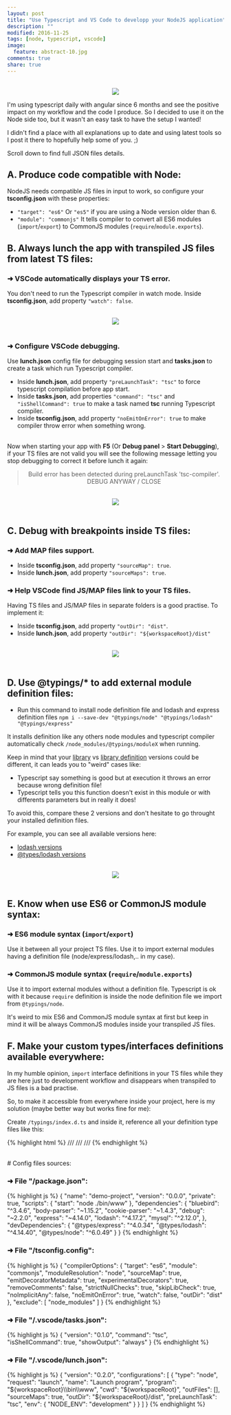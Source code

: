 ```yaml
---
layout: post
title: "Use Typescript and VS Code to developp your NodeJS application"
description: ""
modified: 2016-11-25
tags: [node, typescript, vscode]
image:
  feature: abstract-10.jpg
comments: true
share: true  
---
```



<center>
  <br><img style="max-width: 100%;" src="{{site.baseurl}}/images/node_typescript/logos.png" /><br>
</center>

I'm using typescript daily with angular since 6 months and see the positive impact on my workflow and the code I produce.
So I decided to use it on the Node side too, but it wasn't an easy task to have the setup I wanted!

I didn't find a place with all explanations up to date and using latest tools so I post it there to hopefully help some of you. ;)

Scroll down to find full JSON files details.

## A. Produce code compatible with Node:

NodeJS needs compatible JS files in input to work, so configure your <b>tsconfig.json</b> with these properties:

- `"target": "es6"` Or `"es5"` if you are using a Node version older than 6.
- `"module": "commonjs"` It tells compiler to convert all ES6 modules (`import`/`export`) to CommonJS modules (`require`/`module.exports`).


## B. Always lunch the app with transpiled JS files from latest TS files:

### ➜ VSCode automatically displays your TS error.

You don't need to run the Typescript compiler in watch mode.
Inside <b>tsconfig.json</b>, add property `"watch": false`.

<center>
  <br><img style="max-width: 100%;" src="{{site.baseurl}}/images/node_typescript/code1.png" /><br><br>
</center>

### ➜ Configure VSCode debugging. 

Use <b>lunch.json</b> config file for debugging session start and <b>tasks.json</b> to create a task which run Typescript compiler.

- Inside <b>lunch.json</b>, add property `"preLaunchTask": "tsc"` to force typescript compilation before app start. 
- Inside <b>tasks.json</b>, add properties `"command": "tsc"` and `"isShellCommand": true` to make a task named <b>tsc</b> running Typescript compiler.
- Inside <b>tsconfig.json</b>, add property `"noEmitOnError": true` to make compiler throw error when something wrong. 

<br>Now when starting your app with <b>F5</b> (Or <b>Debug panel</b> > <b>Start Debugging</b>), if your TS files are not valid you will see the following message letting you stop debugging to correct it before lunch it again: 

<center><blockquote>Build error has been detected during preLaunchTask 'tsc-compiler'. DEBUG ANYWAY / CLOSE</blockquote></center>

<center>
  <br><img style="max-width: 100%;" src="{{site.baseurl}}/images/node_typescript/code2.png" /><br><br>
</center>


## C. Debug with breakpoints inside TS files:

### ➜ Add MAP files support.

- Inside <b>tsconfig.json</b>, add property `"sourceMap": true`.
- Inside <b>lunch.json</b>, add property `"sourceMaps": true`.

### ➜ Help VSCode find JS/MAP files link to your TS files.

Having TS files and JS/MAP files in separate folders is a good practise.
To implement it:
- Inside <b>tsconfig.json</b>, add property `"outDir": "dist"`.
- Inside <b>lunch.json</b>, add property `"outDir": "${workspaceRoot}/dist"`

<center>
  <br><img style="max-width: 100%;" src="{{site.baseurl}}/images/node_typescript/code3.png" /><br><br>
</center>


## D. Use @typings/* to add external module definition files:

- Run this command to install node definition file and lodash and express definition files `npm i --save-dev "@typings/node" "@typings/lodash" "@typings/express"`

It installs definition like any others node modules and typescript compiler automatically check `/node_modules/@typings/moduleX` when running.

Keep in mind that your <u>library</u> vs <u>library definition</u> versions could be different, it can leads you to "weird" cases like:
- Typescript say something is good but at execution it throws an error because wrong definition file!
- Typescript tells you this function doesn't exist in this module or with differents parameters but in really it does!

To avoid this, compare these 2 versions and don't hesitate to go throught your installed definition files.

For example, you can see all available versions here:
- [lodash versions](https://libraries.io/npm/lodash/versions)
- [@types/lodash versions](https://libraries.io/npm/@types%2Flodash/versions)

<center>
  <br><img style="max-width: 100%;" src="{{site.baseurl}}/images/node_typescript/code4.png" /><br><br>
</center>


## E. Know when use ES6 or CommonJS module syntax:

### ➜ ES6 module syntax (`import`/`export`)

Use it between all your project TS files.
Use it to import external modules having a definition file (node/express/lodash,.. in my case).

### ➜ CommonJS module syntax (`require`/`module.exports`)

Use it to import external modules without a definition file.
Typescript is ok with it because `require` definition is inside the node definition file we import from `@typings/node`.
	
It's weird to mix ES6 and CommonJS module syntax at first but keep in mind it will be always CommonJS modules inside your transpiled JS files.
	

## F. Make your custom types/interfaces definitions available everywhere:

In my humble opinion, `import` interface definitions in your TS files while they are here just to development workflow and disappears when transpiled to JS files is a bad practise.

So, to make it accessible from everywhere inside your project, here is my solution (maybe better way but works fine for me):

Create `/typings/index.d.ts` and inside it, reference all your definition type files like this: 

{% highlight html %}
/// <reference path="tables.d.ts" /> 
/// <reference path="store/stateA.d.ts" />
/// <reference path="store/stateB.d.ts" />
{% endhighlight %}


<br>
# Config files sources:

### ➜ File "/package.json":

{% highlight js %}
{
  "name": "demo-project",
  "version": "0.0.0",
  "private": true,
  "scripts": {
    "start": "node ./bin/www"
  },
  "dependencies": {
    "bluebird": "^3.4.6",
    "body-parser": "~1.15.2",
    "cookie-parser": "~1.4.3",
    "debug": "~2.2.0",
    "express": "~4.14.0",
    "lodash": "^4.17.2",
    "mysql": "^2.12.0",
  },
  "devDependencies": {
    "@types/express": "^4.0.34",
    "@types/lodash": "^4.14.40",
    "@types/node": "^6.0.49"
  }
}
{% endhighlight %}


### ➜ File "/tsconfig.config":

{% highlight js %}
{
  "compilerOptions": {
    "target": "es6",
    "module": "commonjs",
    "moduleResolution": "node",
    "sourceMap": true,
    "emitDecoratorMetadata": true,
    "experimentalDecorators": true,
    "removeComments": false,
    "strictNullChecks": true,
    "skipLibCheck": true,
    "noImplicitAny": false,
    "noEmitOnError": true,
    "watch": false,
    "outDir": "dist"
  },
  "exclude": [
    "node_modules"
  ]
}
{% endhighlight %}

### ➜ File "/.vscode/tasks.json":

{% highlight js %}
{
    "version": "0.1.0",
    "command": "tsc",
    "isShellCommand": true,
    "showOutput": "always"
}
{% endhighlight %}

### ➜ File "/.vscode/lunch.json":

{% highlight js %}
{
    "version": "0.2.0",
    "configurations": [
        {
            "type": "node",
            "request": "launch",
            "name": "Launch program",
            "program": "${workspaceRoot}\\bin\\www",
            "cwd": "${workspaceRoot}",
            "outFiles": [],
            "sourceMaps": true,
            "outDir": "${workspaceRoot}/dist",
            "preLaunchTask": "tsc",
            "env": {
                "NODE_ENV": "development"
            }
        }
    ]
}
{% endhighlight %}
